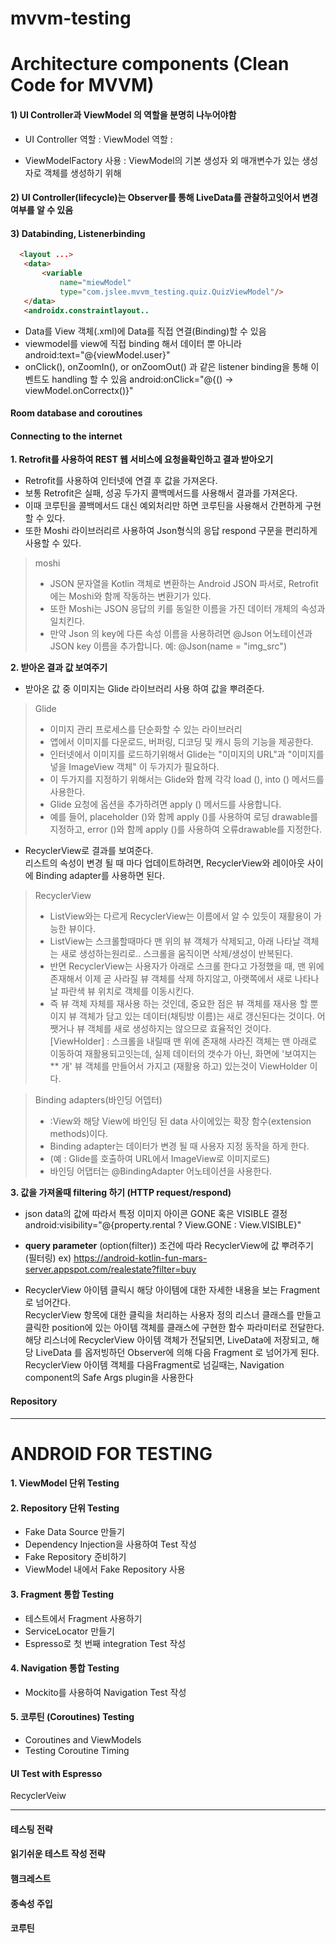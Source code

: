 # mvvm-testing



# Architecture components (Clean Code for MVVM)

#### 1) UI Controller과 ViewModel 의 역할을 분명히 나누어야함
- UI Controller 역할 : 
  ViewModel 역할 : 

- ViewModelFactory 사용 : ViewModel의 기본 생성자 외 매개변수가 있는 생성자로 객체를 생성하기 위해


#### 2) UI Controller(lifecycle)는 Observer를 통해 LiveData를 관찰하고잇어서 변경여부를 알 수 있음


#### 3) Databinding, Listenerbinding
```html
  <layout ...>
   <data>
       <variable
           name="miewModel"
           type="com.jslee.mvvm_testing.quiz.QuizViewModel"/>
   </data>
   <androidx.constraintlayout..
```
- Data를 View 객체(.xml)에 Data를 직접 연결(Binding)할 수 있음 
- viewmodel를 view에 직접 binding 해서 데이터 뿐 아니라 
     android:text="@{viewModel.user}"
- onClick(), onZoomIn(), or onZoomOut() 과 같은 listener binding을 통해 이벤트도 handling 할 수 있음 
  android:onClick="@{() -> viewModel.onCorrectx()}"



####  Room database and coroutines



####  Connecting to the internet

**1. Retrofit를 사용하여  REST 웹 서비스에 요청을확인하고 결과 받아오기**
- Retrofit를 사용하여 인터넷에 연결 후 값을 가져온다. 
- 보통 Retrofit은 실패, 성공 두가지 콜백메서드를 사용해서 결과를 가져온다. 
- 이때 코루틴을 콜백메서드 대신 예외처리만 하면 코루틴을 사용해서 간편하게 구현할 수 있다. 
- 또한 Moshi 라이브러리르 사용하여 Json형식의 응답 respond 구문을 편리하게 사용할 수 있다. 
 > moshi 
 > - JSON 문자열을 Kotlin 객체로 변환하는 Android JSON 파서로, Retrofit에는 Moshi와 함께 작동하는 변환기가 있다. 
 > - 또한 Moshi는 JSON 응답의 키를 동일한 이름을 가진 데이터 개체의 속성과 일치킨다.
 > - 만약 Json 의 key에 다른 속성 이름을 사용하려면 @Json 어노테이션과 JSON key 이름을 추가합니다. 예: @Json(name = "img_src")


**2. 받아온 결과 값 보여주기**
- 받아온 값 중 이미지는 Glide 라이브러리 사용 하여 값을 뿌려준다. 
> Glide 
> - 이미지 관리 프로세스를 단순화할 수 있는 라이브러리
> - 앱에서 이미지를 다운로드, 버퍼링, 디코딩 및 캐시 등의 기능을 제공한다.
> - 인터넷에서 이미지를 로드하기위해서 Glide는 "이미지의 URL"과 "이미지를 넣을 ImageView 객체" 이 두가지가 필요하다. 
> - 이 두가지를 지정하기 위해서는  Glide와 함께 각각 load (),  into () 메서드를 사용한다. 
> - Glide 요청에 옵션을 추가하려면 apply () 메서드를 사용합니다.
> - 예를 들어, placeholder ()와 함께 apply ()를 사용하여 로딩 drawable를 지정하고, error ()와 함께 apply ()를 사용하여 오류drawable를 지정한다.
  
  
- RecyclerView로 결과를 보여준다.  
  리스트의 속성이 변경 될 때 마다 업데이트하려면, RecyclerView와 레이아웃 사이에 Binding adapter를 사용하면 된다. 

> RecyclerView
> - ListView와는 다르게 RecyclerView는 이름에서 알 수 있듯이 재활용이 가능한 뷰이다.
> - ListView는 스크롤할때마다 맨 위의 뷰 객체가 삭제되고, 아래 나타날 객체는 새로 생성하는원리로.. 스크롤을 움직이면 삭제/생성이 반복된다.
> - 반면 RecyclerView는 사용자가 아래로 스크롤 한다고 가정했을 때,
> 맨 위에 존재해서 이제 곧 사라질 뷰 객체를 삭제 하지않고, 아랫쪽에서 새로 나타나날 파란색 뷰 위치로 객체를 이동시킨다.
> - 즉 뷰 객체 자체를 재사용 하는 것인데, 중요한 점은 뷰 객체를 재사용 할 뿐이지 뷰 객체가 담고 있는 데이터(채팅방 이름)는 새로 갱신된다는 것이다.
> 어쨋거나 뷰 객체를 새로 생성하지는 않으므로 효율적인 것이다.
> [ViewHolder] : 스크롤을 내릴때 맨 위에 존재해 사라진 객체는 맨 아래로 이동하여 재활용되고잇는데, 
> 실제 데이터의 갯수가 아닌, 화면에 '보여지는 ** 개' 뷰 객체를 만들어서 가지고 (재활용 하고) 있는것이 ViewHolder 이다.


> Binding adapters(바인딩 어뎁터) 
> - :View와 해당 View에 바인딩 된 data 사이에있는 확장 함수(extension methods)이다.
> - Binding adapter는 데이터가 변경 될 때 사용자 지정 동작을 하게 한다. 
> - (예 : Glide를 호출하여 URL에서 ImageView로 이미지로드)
> - 바인딩 어댑터는 @BindingAdapter 어노테이션을 사용한다.
  

**3. 값을 가져올때 filtering 하기 (HTTP request/respond)**
- json data의 값에 따라서 특정 이미지 아이콘 GONE 혹은 VISIBLE 결정
  android:visibility="@{property.rental ? View.GONE : View.VISIBLE}"

- **query parameter** (option(filter)) 조건에 따라 RecyclerView에 값 뿌려주기 (필터링)
  ex) https://android-kotlin-fun-mars-server.appspot.com/realestate?filter=buy

-  RecyclerView 아이템 클릭시 해당 아이템에 대한 자세한 내용을 보는 Fragment로 넘어간다.  
  RecyclerView 항목에 대한 클릭을 처리하는 사용자 정의 리스너 클래스를 만들고 클릭한 position에 있는 아이템 객체를 클래스에 구현한 함수 파라미터로 전달한다. 
  해당 리스너에 RecyclerView 아이템 객체가 전달되면, LiveData에 저장되고,  해당 LiveData 를 옵저빙하던 Observer에 의해 다음 Fragment 로 넘어가게 된다.  
  RecyclerView 아이템 객체를 다음Fragment로 넘길때는, Navigation component의 Safe Args plugin을 사용한다


####  Repository


--------------------------------------------------------------------------------------------------------
# ANDROID FOR TESTING

#### 1. ViewModel 단위 Testing


#### 2. Repository 단위 Testing
- Fake Data Source 만들기
- Dependency Injection을 사용하여 Test 작성
- Fake Repository 준비하기
- ViewModel 내에서 Fake Repository 사용


#### 3. Fragment 통합 Testing
- 테스트에서 Fragment 사용하기
- ServiceLocator 만들기
- Espresso로 첫 번째 integration Test 작성


####  4. Navigation 통합 Testing
- Mockito를 사용하여 Navigation Test 작성


#### 5. 코루틴 (Coroutines) Testing
- Coroutines and ViewModels
- Testing Coroutine Timing


#### UI Test with Espresso
RecyclerVeiw

----------------------------------------------------------------------------------------------------------

#### 테스팅 전략


#### 읽기쉬운 테스트 작성 전략


#### 햄크레스트


#### 종속성 주입


#### 코루틴










